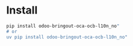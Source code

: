# Install

```bash
pip install odoo-bringout-oca-ocb-l10n_no"
# or
uv pip install odoo-bringout-oca-ocb-l10n_no"
```
